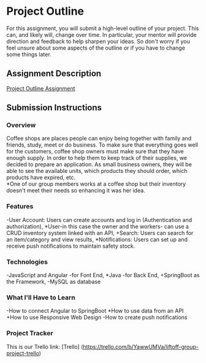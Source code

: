# Project Outline
For this assignment, you will submit a high-level outline of your project. This can, and likely will, change over time. In particular, your mentor will provide direction and feedback to help sharpen your ideas. So don't worry if you feel unsure about some aspects of the outline or if you have to change some things later.

## Assignment Description
[Project Outline Assignment](https://education.launchcode.org/liftoff/modules/assignments/project-outline)

## Submission Instructions

### Overview
Coffee shops are places people can enjoy being together with family and friends, study, meet or do business. 
To make sure that everything goes well for the customers, coffee shop owners must make sure that they have enough
supply. In order to help them to keep track of their supplies, we decided to prepare an application. As small business 
owners, they will be able to see the available units, which products they should order, which products have expired, etc.  
*One of our group members works at a coffee shop but their inventory doesn't meet their needs so enhancing it was her 
idea. 
### Features
<!-- Include Features here -->
-User Account: Users can create accounts and log in (Authentication and authorization),
*User-in this case the owner and the workers- can use a CRUD inventory system linked with an API,
+Search: Users can search for an item/category and view results,
*Notifications: Users can set up and receive push notifications to maintain safety stock.  
### Technologies
<!-- Include Technologies here -->
-JavaScript and Angular -for Font End,
*Java -for Back End,
+SpringBoot as the Framework,
-MySQL as database 
### What I'll Have to Learn
<!-- Include what you will need to learn here -->
-How to connect Angular to SpringBoot 
*How to use data from an API 
+How to use Responsive Web Design 
-How to create push notifications 
### Project Tracker
<!-- Link to your Trello board here -->
This is our Trello link: [Trello] (https://trello.com/b/YawwUMVa/liftoff-group-project-trello)
